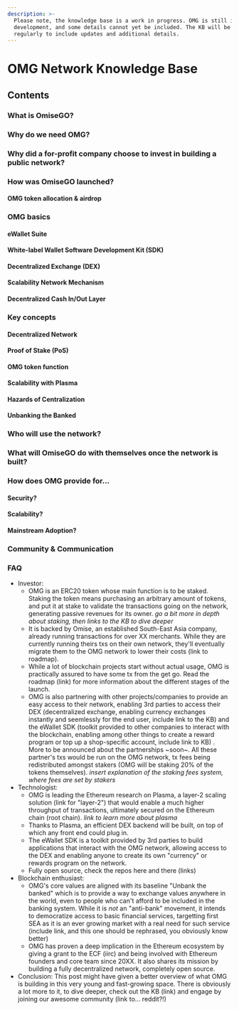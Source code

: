 ```yaml
---
description: >-
  Please note, the knowledge base is a work in progress. OMG is still in
  development, and some details cannot yet be included. The KB will be revised
  regularly to include updates and additional details.
---
```


# OMG Network Knowledge Base

## **Contents**

### **What is OmiseGO?**

### **Why do we need OMG?**

### **Why did a for-profit company choose to invest in building a public network?**

### **How was OmiseGO launched?**

#### **OMG token allocation & airdrop**

### **OMG basics**

#### **eWallet Suite**

#### **White-label Wallet Software Development Kit \(SDK\)**

#### **Decentralized Exchange \(DEX\)**

#### **Scalability Network Mechanism**

#### **Decentralized Cash In/Out Layer**

### **Key concepts**

#### **Decentralized Network**

#### **Proof of Stake \(PoS\)**

#### **OMG token function**

#### **Scalability with Plasma**

#### **Hazards of Centralization**

#### **Unbanking the Banked**

### **Who will use the network?**

### **What will OmiseGO do with themselves once the network is built?**

### **How does OMG provide for...**

#### **Security?**

#### **Scalability?**

#### **Mainstream Adoption?**

### **Community & Communication**

### **FAQ** 

* Investor:
  * OMG is an ERC20 token whose main function is to be staked. Staking the token means purchasing an arbitrary amount of tokens, and put it at stake to validate the transactions going on the network, generating passive revenues for its owner. _go a bit more in depth about staking, then links to the KB to dive deeper_
  * It is backed by Omise, an established South-East Asia company, already running transactions for over XX merchants. While they are currently running theirs txs on their own network, they'll eventually migrate them to the OMG network to lower their costs \(link to roadmap\).
  * While a lot of blockchain projects start without actual usage, OMG is practically assured to have some tx from the get go. Read the roadmap \(link\) for more information about the different stages of the launch.
  * OMG is also partnering with other projects/companies to provide an easy access to their network, enabling 3rd parties to access their DEX \(decentralized exchange, enabling currency exchanges instantly and seemlessly for the end user, include link to the KB\) and the eWallet SDK \(toolkit provided to other companies to interact with the blockchain, enabling among other things to create a reward program or top up a shop-specific account, include link to KB\) . More to be announced about the partnerships ~soon~. All these partner's txs would be run on the OMG network, tx fees being redistributed amongst stakers \(OMG will be staking 20% of the tokens themselves\). _insert explanation of the staking fees system, where fees are set by stakers_
* Technologist:
  * OMG is leading the Ethereum research on Plasma, a layer-2 scaling solution \(link for "layer-2"\) that would enable a much higher throughput of transactions, ultimately secured on the Ethereum chain \(root chain\). _link to learn more about plasma_
  * Thanks to Plasma, an efficient DEX backend will be built, on top of which any front end could plug in.
  * The eWallet SDK is a toolkit provided by 3rd parties to build applications that interact with the OMG network, allowing access to the DEX and enabling anyone to create its own "currency" or rewards program on the network.
  * Fully open source, check the repos here and there \(links\)
* Blockchain enthusiast:
  * OMG's core values are aligned with its baseline "Unbank the banked" which is to provide a way to exchange values anywhere in the world, even to people who can't afford to be included in the banking system. While it is _not_ an "anti-bank" movement, it intends to democratize access to basic financial services, targetting first SEA as it is an ever growing market with a real need for such service \(include link, and this one should be rephrased, you obviously know better\)
  * OMG has proven a deep implication in the Ethereum ecosystem by giving a grant to the ECF \(iirc\) and being involved with Ethereum founders and core team since 20XX. It also shares its mission by building a fully decentralized network, completely open source.
* Conclusion: This post might have given a better overview of what OMG is building in this very young and fast-growing space. There is obviously a lot more to it, to dive deeper, check out the KB \(link\) and engage by joining our awesome community \(link to... reddit?!\)

